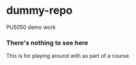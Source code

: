 # dummy-repo
PU5050 demo work

### There's nothing to see here ###
This is for playing around with as part of a course.
